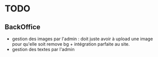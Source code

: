 # TODO

## BackOffice
* gestion des images par l'admin : doit juste avoir à upload une image pour qu'elle soit remove bg + intégration parfaite au site.
* gestion des textes par l'admin